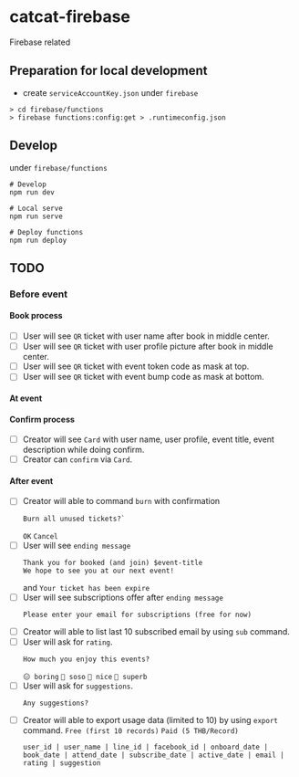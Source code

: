 # catcat-firebase

Firebase related

## Preparation for local development

- create `serviceAccountKey.json` under `firebase`

```shell
> cd firebase/functions
> firebase functions:config:get > .runtimeconfig.json
```

## Develop

under `firebase/functions`

```shell
# Develop
npm run dev

# Local serve
npm run serve

# Deploy functions
npm run deploy
```

## TODO
### Before event
#### Book process
- [ ] User will see `QR` ticket with user name after book in middle center.
- [ ] User will see `QR` ticket with user profile picture after book in middle center.
- [ ] User will see `QR` ticket with event token code as mask at top.
- [ ] User will see `QR` ticket with event bump code as mask at bottom.

#### At event
#### Confirm process
- [ ] Creator will see `Card` with user name, user profile, event title, event description while doing confirm.
- [ ] Creator can `confirm` via `Card`.

#### After event
- [ ] Creator will able to command `burn` with confirmation 
  ```
  Burn all unused tickets?` 
  ```
  `OK` `Cancel`
- [ ] User will see `ending message`
  ```
  Thank you for booked (and join) $event-title
  We hope to see you at our next event!
  ```
  and `Your ticket has been expire`
- [ ] User will see subscriptions offer after `ending message`
  ```
  Please enter your email for subscriptions (free for now)
  ```
- [ ] Creator will able to list last 10 subscribed email by using `sub` command.
- [ ] User will ask for `rating`.
  ```
  How much you enjoy this events?
  ```
  `😑 boring` `🤔 soso` `🙂 nice` `🤩 superb`
- [ ] User will ask for `suggestions`.
  ```
  Any suggestions?
  ```
- [ ] Creator will able to export usage data (limited to 10) by using `export` command.
  `Free (first 10 records)` `Paid (5 THB/Record)`
  ```
  user_id | user_name | line_id | facebook_id | onboard_date | book_date | attend_date | subscribe_date | active_date | email | rating | suggestion
  ```